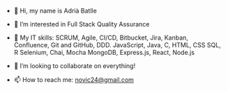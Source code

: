 - 👋 Hi, my name is Adrià Batlle
- 👀 I’m interested in Full Stack Quality Assurance
- 🌱 My IT skills: 
    SCRUM, Agile, CI/CD, Bitbucket, Jira, Kanban, Confluence, Git and GitHub, DDD.
    JavaScript, Java, C, HTML, CSS
    SQL, R
    Selenium, Chai, Mocha
    MongoDB, Express.js, React, Node.js

- 💞️ I’m looking to collaborate on everything!
- 📫 How to reach me: novic24@gmail.com

<!---
novic24/novic24 is a ✨ special ✨ repository because its `README.md` (this file) appears on your GitHub profile.
You can click the Preview link to take a look at your changes.
--->
